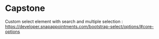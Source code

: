 # Capstone

Custom select element with search and multiple selection : https://developer.snapappointments.com/bootstrap-select/options/#core-options
